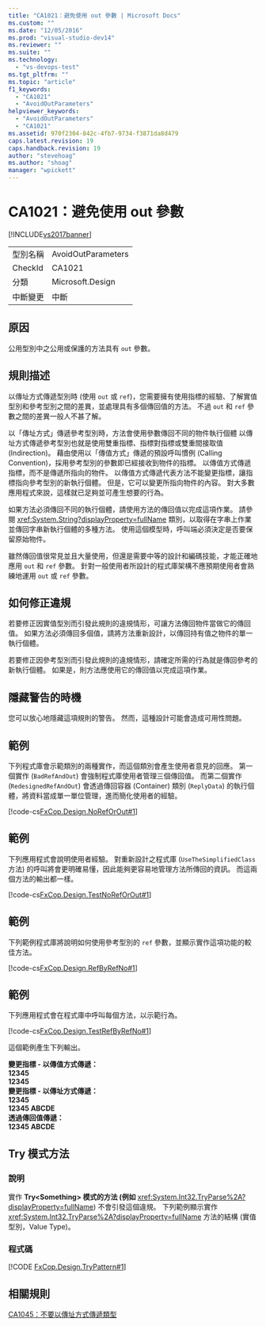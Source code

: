 ```yaml
---
title: "CA1021：避免使用 out 參數 | Microsoft Docs"
ms.custom: ""
ms.date: "12/05/2016"
ms.prod: "visual-studio-dev14"
ms.reviewer: ""
ms.suite: ""
ms.technology: 
  - "vs-devops-test"
ms.tgt_pltfrm: ""
ms.topic: "article"
f1_keywords: 
  - "CA1021"
  - "AvoidOutParameters"
helpviewer_keywords: 
  - "AvoidOutParameters"
  - "CA1021"
ms.assetid: 970f2304-842c-4fb7-9734-f3871da8d479
caps.latest.revision: 19
caps.handback.revision: 19
author: "stevehoag"
ms.author: "shoag"
manager: "wpickett"
---
```

# CA1021：避免使用 out 參數
[!INCLUDE[vs2017banner](../code-quality/includes/vs2017banner.md)]

|||  
|-|-|  
|型別名稱|AvoidOutParameters|  
|CheckId|CA1021|  
|分類|Microsoft.Design|  
|中斷變更|中斷|  
  
## 原因  
 公用型別中之公用或保護的方法具有 `out` 參數。  
  
## 規則描述  
 以傳址方式傳遞型別時 \(使用 `out` 或 `ref`\)，您需要擁有使用指標的經驗、了解實值型別和參考型別之間的差異，並處理具有多個傳回值的方法。  不過 `out` 和 `ref` 參數之間的差異一般人不甚了解。  
  
 以「傳址方式」傳遞參考型別時，方法會使用參數傳回不同的物件執行個體   以傳址方式傳遞參考型別也就是使用雙重指標、指標對指標或雙重間接取值 \(Indirection\)。  藉由使用以「傳值方式」傳遞的預設呼叫慣例 \(Calling Convention\)，採用參考型別的參數即已經接收到物件的指標。  以傳值方式傳遞指標，而不是傳遞所指向的物件。  以傳值方式傳遞代表方法不能變更指標，讓指標指向參考型別的新執行個體。  但是，它可以變更所指向物件的內容。  對大多數應用程式來說，這樣就已足夠並可產生想要的行為。  
  
 如果方法必須傳回不同的執行個體，請使用方法的傳回值以完成這項作業。  請參閱 <xref:System.String?displayProperty=fullName> 類別，以取得在字串上作業並傳回字串新執行個體的多種方法。  使用這個模型時，呼叫端必須決定是否要保留原始物件。  
  
 雖然傳回值很常見並且大量使用，但還是需要中等的設計和編碼技能，才能正確地應用 `out` 和 `ref` 參數。  針對一般使用者所設計的程式庫架構不應預期使用者會熟練地運用 `out` 或 `ref` 參數。  
  
## 如何修正違規  
 若要修正因實值型別而引發此規則的違規情形，可讓方法傳回物件當做它的傳回值。  如果方法必須傳回多個值，請將方法重新設計，以傳回持有值之物件的單一執行個體。  
  
 若要修正因參考型別而引發此規則的違規情形，請確定所需的行為就是傳回參考的新執行個體。  如果是，則方法應使用它的傳回值以完成這項作業。  
  
## 隱藏警告的時機  
 您可以放心地隱藏這項規則的警告。  然而，這種設計可能會造成可用性問題。  
  
## 範例  
 下列程式庫會示範類別的兩種實作，而這個類別會產生使用者意見的回應。  第一個實作 \(`BadRefAndOut`\) 會強制程式庫使用者管理三個傳回值。  而第二個實作 \(`RedesignedRefAndOut`\) 會透過傳回容器 \(Container\) 類別 \(`ReplyData`\) 的執行個體，將資料當成單一單位管理，進而簡化使用者的經驗。  
  
 [!code-cs[FxCop.Design.NoRefOrOut#1](../code-quality/codesnippet/CSharp/ca1021-avoid-out-parameters_1.cs)]  
  
## 範例  
 下列應用程式會說明使用者經驗。  對重新設計之程式庫 \(`UseTheSimplifiedClass` 方法\) 的呼叫將會更明確易懂，因此能夠更容易地管理方法所傳回的資訊。  而這兩個方法的輸出都一樣。  
  
 [!code-cs[FxCop.Design.TestNoRefOrOut#1](../code-quality/codesnippet/CSharp/ca1021-avoid-out-parameters_2.cs)]  
  
## 範例  
 下列範例程式庫將說明如何使用參考型別的 `ref` 參數，並顯示實作這項功能的較佳方法。  
  
 [!code-cs[FxCop.Design.RefByRefNo#1](../code-quality/codesnippet/CSharp/ca1021-avoid-out-parameters_3.cs)]  
  
## 範例  
 下列應用程式會在程式庫中呼叫每個方法，以示範行為。  
  
 [!code-cs[FxCop.Design.TestRefByRefNo#1](../code-quality/codesnippet/CSharp/ca1021-avoid-out-parameters_4.cs)]  
  
 這個範例產生下列輸出。  
  
  **變更指標 \- 以傳值方式傳遞：**  
**12345**  
**12345**  
**變更指標 \- 以傳址方式傳遞：**  
**12345**  
**12345 ABCDE**  
**透過傳回值傳遞：**  
**12345 ABCDE**   
## Try 模式方法  
  
### 說明  
 實作 **Try\<Something\> 模式的方法 \(例如** <xref:System.Int32.TryParse%2A?displayProperty=fullName>\) 不會引發這個違規。  下列範例顯示實作 <xref:System.Int32.TryParse%2A?displayProperty=fullName> 方法的結構 \(實值型別，Value Type\)。  
  
### 程式碼  
 [!CODE [FxCop.Design.TryPattern#1](../CodeSnippet/VS_Snippets_CodeAnalysis/FxCop.Design.TryPattern#1)]  
  
## 相關規則  
 [CA1045：不要以傳址方式傳遞類型](../code-quality/ca1045-do-not-pass-types-by-reference.md)